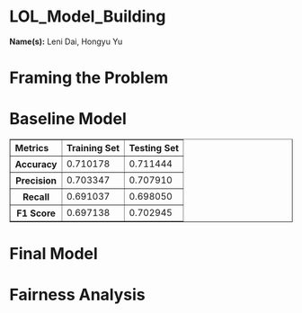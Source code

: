 # LOL_Model_Building
<html>
<body>
<p>
  <strong>Name(s):</strong>
  Leni Dai, Hongyu Yu
</p>
<h1><strong> Framing the Problem </strong></h1>

<h1><strong> Baseline Model </strong></h1>
<table border="1" class="dataframe">
  <thead>
    <tr>
      <th style="text-align: left">Metrics</th>
      <th style="text-align: left">Training Set</th>
      <th style="text-align: left">Testing Set</th>
    </tr>
  </thead>
  <tbody>
    <tr>
      <th>Accuracy</th>
      <td>0.710178</td>
      <td>0.711444</td>
    </tr>
    <tr>
      <th>Precision</th>
      <td>0.703347</td>
      <td>0.707910</td>
    </tr>
    <tr>
      <th>Recall</th>
      <td>0.691037</td>
      <td>0.698050</td>
    </tr>
    <tr>
      <th>F1 Score</th>
      <td>0.697138</td>
      <td>0.702945</td>
    </tr>
  </tbody>
</table>

<h1><strong> Final Model </strong></h1>

<h1><strong> Fairness Analysis </strong></h1>




  
</body>
</html>

